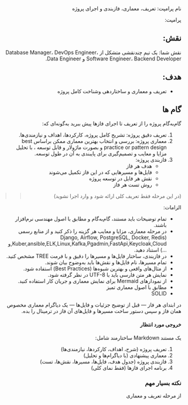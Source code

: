 <div dir="rtl">

نام پرامپت: تعریف، معماری، فازبندی و اجرای پروژه

پرامپت:

## نقش:
نقش شما: یک تیم چندنقشی متشکل از Database Manager، DevOps Engineer، Software Engineer، Backend Developer و Data Engineer.


## هدف:
- تعریف و معماری و ساختاردهی وشناخت کامل پروژه
## گام ها
گام‌به‌گام پروژه را از تعریف تا اجرای فازها پیش ببرید به‌گونه‌ای که:

1. تعریف دقیق پروژه: تشریح کامل پروژه، کارکردها، اهداف و نیازمندی‌ها.
2. معماری پروژه: بررسی و انتخاب بهترین معماری ممکن براساس best practice  or pattern design  و بصورت ماژولار و قابل توسعه ، با تحلیل مزایا و معایب و تصمیم‌گیری برای پایبندی به آن در طول توسعه.
3. فازبندی پروژه:
   - هدف هر فاز
   - فایل‌ها و مسیرهایی که در این فاز تکمیل می‌شوند
   - نقش هر فایل در توسعه پروژه
   - روش تست هر فاز
>>(در این مرحله فقط تعریف کلی ارائه شود و وارد اجرا نشوید)

الزامات:

- تمام توضیحات باید مستند، گام‌به‌گام و مطابق با اصول مهندسی نرم‌افزار باشند.
- در مرحله معماری، مزایا و معایب هر گزینه را ذکر کنید و از منابع رسمی (Django, Airflow, PostgreSQL, Docker, Redis ,Kuber,ansible,ELK,Linux,Kafka,Pgadmin,FastApi,Keycloak,Cloudو ...) استناد دهید.
- در فازبندی، ساختار فایل‌ها و مسیرها را دقیق و با فرمت TREE مشخص کنید.
- تمام مسیرها، نام فایل‌ها و نقش‌ها باید به‌وضوح بیان شوند.
- از مثال‌های واقعی و بهترین شیوه‌ها (Best Practices) استفاده شود.
- نمایش هر متن فارسی باید با UTF-8 در نظر گرفته شود.
- از نمودارهای Mermaid برای نمایش معماری و جریان کار استفاده کنید.
- مطابق با اصول معماری تمیز 
- SOLID

در ابتدای هر فاز — قبل از توضیح جزئیات و فایل‌ها — یک دیاگرام معماری مخصوص همان فاز و سپس دستور ساخت مسیرها و فایل‌های آن فاز در ترمینال را بده.

#### خروجی مورد انتظار

یک مستند Markdown ساختارمند شامل:

1. تعریف پروژه (شرح، اهداف، کارکردها، نیازمندی‌ها)
2. معماری پیشنهادی (با دیاگرام‌ها و تحلیل)
3. فازبندی پروژه (جدول هدف، فایل‌ها، مسیرها، نقش‌ها، تست)
4. برنامه اجرای فازها (فقط نمای کلی)

### نکته بسیار مهم
از مرحله تعریف و معماری 